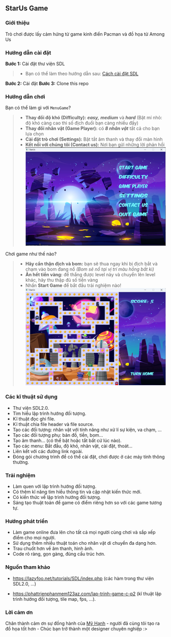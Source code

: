 ## StarUs Game

### Giới thiệu
Trò chơi được lấy cảm hứng từ game kinh điển Pacman và đồ họa từ Among Us

### Hướng dẫn cài đặt

**Bước 1:** Cài đặt thư viện SDL 
> * Bạn có thể làm theo hướng dẫn sau: [Cách cài đặt SDL](https://phattrienphanmem123az.com/lap-trinh-game-cpp/bai-1-gioi-thieu-cai-dat.html)

**Bước 2:** Cài đặt
**Bước 3:** Clone this repo

### Hướng dẫn chơi

Bạn có thể làm gì với `MenuGame`?
> * **Thay đổi độ khó (Difficulty):** ***easy,*** ***medium*** và ***hard*** (Bật mí nhỏ: độ khó càng cao thì số địch đuổi bạn càng nhiều đấy) 
> * **Thay đổi nhân vật (Game Player):** có ***8 nhân vật*** tất cả cho bạn lựa chọn
> * **Cài đặt trò chơi (Settings):** Bật tắt âm thanh và thay đổi màn hình
> * **Kết nối với chúng tôi (Contact us):** Nơi bạn gửi những lời phản hồi
>![menugame](data/ImageMenu.png)

Chơi game như thế nào?

> * **Hãy cẩn thận địch và bom:** bạn sẽ thua ngay khi bị địch bắt và chạm vào bom đang nổ _(Bom sẽ nổ tại vị trí màu hồng bất kì)_
> * **Ăn hết tiền vàng:** để thắng được level này và chuyển lên level khác, hãy thu thập đủ số tiền vàng
> * Nhấn **Start Game** để bắt đầu trải nghiệm nào!
> ![gameimage](data/ImageGame.png)


### Các kĩ thuật sử dụng

- Thư viện SDL2.0.
- Tìm hiểu lập trình hướng đối tượng.
- Kĩ thuật đọc ghi file.
- Kĩ thuật chia file header và file source.
- Tạo các đối tượng: nhân vật với tính năng như xử lí sự kiện, va chạm, ...
- Tạo các đối tượng phụ: bản đồ, tiền, bom...
- Tạo âm thanh... (có thể bật hoặc tắt bất cứ lúc nào).
- Tạo các menu: Bắt đầu, độ khó, nhân vật, cài đặt, thoát...
- Liên kết với các đường link ngoài.
- Đóng gói chương trình để có thể cài đặt, chơi được ở các máy tính thông thường.

### Trải nghiệm

- Làm quen với lập trình hướng đối tượng.
- Có thêm kĩ năng tìm hiểu thông tin và cập nhật kiến thức mới.
- Có kiến thức về lập trình hướng đối tượng.
- Sáng tạo thuật toán để game có điểm riêng hơn so với các game tương tự.

### Hướng phát triển
- Làm game online đưa lên cho tất cả mọi người cùng chơi và sắp xếp điểm cho mọi người.
- Sử dụng thêm nhiều thuật toán cho nhân vật di chuyển đa dạng hơn.
- Trau chuốt hơn về âm thanh, hình ảnh.
- Code rõ ràng, gọn gàng, đúng cấu trúc hơn.

### Nguồn tham khảo
- https://lazyfoo.net/tutorials/SDL/index.php (các hàm trong thư viện SDL2.0, ...)

- https://phattrienphanmem123az.com/lap-trinh-game-c-p2 (kĩ thuật lập trình hướng đối tượng, tile map, fps, ...).

### Lời cảm ơn
Chân thành cảm ơn sự đồng hành của [Mỹ Hạnh](https://www.facebook.com/profile.php?id=100024650258522) - người đã cùng tôi tạo ra đồ họa tốt hơn - Chúc bạn trở thành một designer chuyên nghiệp :>

